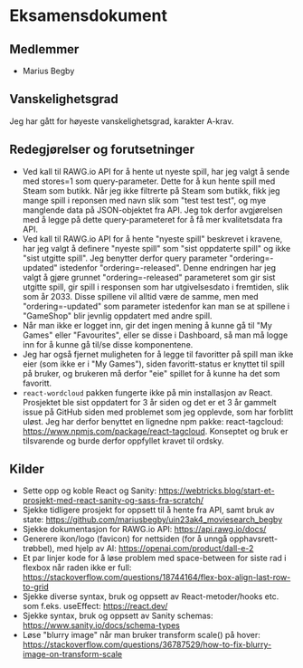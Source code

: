 # Eksamensdokument

## Medlemmer

-   Marius Begby

## Vanskelighetsgrad

Jeg har gått for høyeste vanskelighetsgrad, karakter A-krav.

## Redegjørelser og forutsetninger

-   Ved kall til RAWG.io API for å hente ut nyeste spill, har jeg valgt å sende med stores=1 som query-parameter. Dette for å kun hente spill med Steam som butikk. Når jeg ikke filtrerte på Steam som butikk, fikk jeg mange spill i reponsen med navn slik som "test test test", og mye manglende data på JSON-objektet fra API. Jeg tok derfor avgjørelsen med å legge på dette query-parameteret for å få mer kvalitetsdata fra API.
-   Ved kall til RAWG.io API for å hente "nyeste spill" beskrevet i kravene, har jeg valgt å definere "nyeste spill" som "sist oppdaterte spill" og ikke "sist utgitte spill". Jeg benytter derfor query parameter "ordering=-updated" istedenfor "ordering=-released". Denne endringen har jeg valgt å gjøre grunnet "ordering=-released" parameteret som gir sist utgitte spill, gir spill i responsen som har utgivelsesdato i fremtiden, slik som år 2033. Disse spillene vil alltid være de samme, men med "ordering=-updated" som parameter istedenfor kan man se at spillene i "GameShop" blir jevnlig oppdatert med andre spill.
-   Når man ikke er logget inn, gir det ingen mening å kunne gå til "My Games" eller "Favourites", eller se disse i Dashboard, så man må logge inn for å kunne gå til/se disse komponentene.
-   Jeg har også fjernet muligheten for å legge til favoritter på spill man ikke eier (som ikke er i "My Games"), siden favoritt-status er knyttet til spill på bruker, og brukeren må derfor "eie" spillet for å kunne ha det som favoritt.
-   `react-wordcloud` pakken fungerte ikke på min installasjon av React. Prosjektet ble sist oppdatert for 3 år siden og det er et 3 år gammelt issue på GitHub siden med problemet som jeg opplevde, som har forblitt uløst. Jeg har derfor benyttet en lignedne npm pakke: react-tagcloud: https://www.npmjs.com/package/react-tagcloud. Konseptet og bruk er tilsvarende og burde derfor oppfyllet kravet til ordsky.

## Kilder

-   Sette opp og koble React og Sanity: https://webtricks.blog/start-et-prosjekt-med-react-sanity-og-sass-fra-scratch/
-   Sjekke tidligere prosjekt for oppsett til å hente fra API, samt bruk av state: https://github.com/mariusbegby/uin23ak4_moviesearch_begby
-   Sjekke dokumentasjon for RAWG.io API: https://api.rawg.io/docs/
-   Generere ikon/logo (favicon) for nettsiden (for å unngå opphavsrett-trøbbel), med hjelp av AI: https://openai.com/product/dall-e-2
-   Et par linjer kode for å løse problem med space-between for siste rad i flexbox når raden ikke er full: https://stackoverflow.com/questions/18744164/flex-box-align-last-row-to-grid
-   Sjekke diverse syntax, bruk og oppsett av React-metoder/hooks etc. som f.eks. useEffect: https://react.dev/
-   Sjekke syntax, bruk og oppsett av Sanity schemas: https://www.sanity.io/docs/schema-types
-   Løse "blurry image" når man bruker transform scale() på hover: https://stackoverflow.com/questions/36787529/how-to-fix-blurry-image-on-transform-scale
